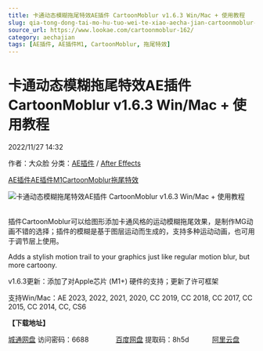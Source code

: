 ```yaml
---
title: 卡通动态模糊拖尾特效AE插件 CartoonMoblur v1.6.3 Win/Mac + 使用教程
slug: qia-tong-dong-tai-mo-hu-tuo-wei-te-xiao-aecha-jian-cartoonmoblur-v1-6-3-win-mac-shi-yong-jiao-cheng
source_url: https://www.lookae.com/cartoonmoblur-162/
category: aechajian
tags: [AE插件, AE插件M1, CartoonMoblur, 拖尾特效]
---
```

# 卡通动态模糊拖尾特效AE插件 CartoonMoblur v1.6.3 Win/Mac + 使用教程

2022/11/27 14:32

作者：大众脸
分类：[AE插件](https://www.lookae.com/after-effects/aechajian/) / [After Effects](https://www.lookae.com/after-effects/)

[AE插件](https://www.lookae.com/tag/ae%e6%8f%92%e4%bb%b6/)[AE插件M1](https://www.lookae.com/tag/aem1/)[CartoonMoblur](https://www.lookae.com/tag/cartoonmoblur/)[拖尾特效](https://www.lookae.com/tag/%e6%8b%96%e5%b0%be%e7%89%b9%e6%95%88/)

![卡通动态模糊拖尾特效AE插件 CartoonMoblur v1.6.3 Win/Mac + 使用教程](https://www.lookae.com/wp-content/uploads/2018/10/Cartoon-Moblur-.jpg "卡通动态模糊拖尾特效AE插件 CartoonMoblur v1.6.3 Win/Mac + 使用教程-LookAE.com")  
﻿

插件CartoonMoblur可以给图形添加卡通风格的运动模糊拖尾效果，是制作MG动画不错的选择；插件的模糊是基于图层运动而生成的，支持多种运动动画，也可用于调节层上使用。

Adds a stylish motion trail to your graphics just like regular motion blur, but more cartoony.

v1.6.3更新：添加了对Apple芯片 (M1+) 硬件的支持；更新了许可框架

支持Win/Mac：AE 2023, 2022, 2021, 2020, CC 2019, CC 2018, CC 2017, CC 2015, CC 2014, CC, CS6

**【下载地址】**

[城通网盘](https://url70.ctfile.com/f/2827370-734754784-369be3?p=4431) 访问密码：6688              [百度网盘](https://pan.baidu.com/s/1XLQqlxSwgNt7SNqO69vHVQ?pwd=8h5d) 提取码：8h5d            [阿里云盘](https://www.aliyundrive.com/s/yX4NbApPqAP)
